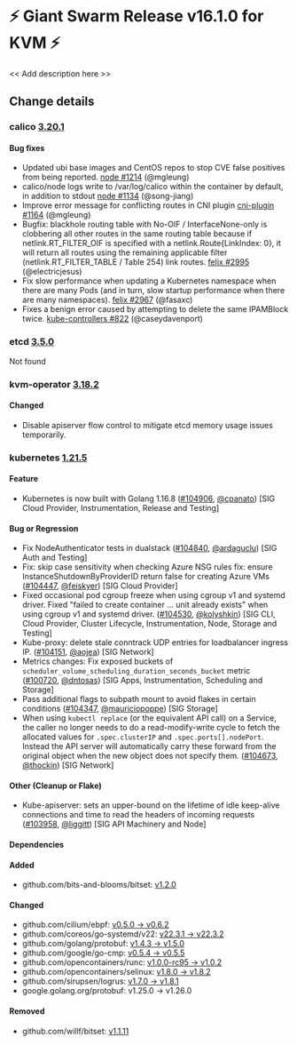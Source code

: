 # :zap: Giant Swarm Release v16.1.0 for KVM :zap:

<< Add description here >>

## Change details


### calico [3.20.1](https://github.com/projectcalico/calico/releases/tag/v3.20.1)

#### Bug fixes
 - Updated ubi base images and CentOS repos to stop CVE false positives from being reported. [node #1214](https://github.com/projectcalico/node/pull/1214) (@mgleung)
 - calico/node logs write to /var/log/calico within the container by default, in addition to stdout [node #1134](https://github.com/projectcalico/node/pull/1134) (@song-jiang)
 - Improve error message for conflicting routes in CNI plugin [cni-plugin #1164](https://github.com/projectcalico/cni-plugin/pull/1164) (@mgleung)
 - Bugfix: blackhole routing table with No-OIF / InterfaceNone-only is clobbering all other routes in the same routing table because if netlink.RT_FILTER_OIF is specified with a netlink.Route{LinkIndex: 0}, it will return all routes using the remaining applicable filter (netlink.RT_FILTER_TABLE / Table 254) link routes. [felix #2995](https://github.com/projectcalico/felix/pull/2995) (@electricjesus)
 - Fix slow performance when updating a Kubernetes namespace when there are many Pods (and in turn, slow startup performance when there are many namespaces). [felix #2967](https://github.com/projectcalico/felix/pull/2967) (@fasaxc)
 - Fixes a benign error caused by attempting to delete the same IPAMBlock twice. [kube-controllers #822](https://github.com/projectcalico/kube-controllers/pull/822) (@caseydavenport)



### etcd [3.5.0](https://github.com/etcd-io/etcd/releases/tag/v3.5.0)

Not found


### kvm-operator [3.18.2](https://github.com/giantswarm/kvm-operator/releases/tag/v3.18.2)

#### Changed
- Disable apiserver flow control to mitigate etcd memory usage issues temporarily.



### kubernetes [1.21.5](https://github.com/kubernetes/kubernetes/releases/tag/v1.21.5)

#### Feature
- Kubernetes is now built with Golang 1.16.8 ([#104906](https://github.com/kubernetes/kubernetes/pull/104906), [@cpanato](https://github.com/cpanato)) [SIG Cloud Provider, Instrumentation, Release and Testing]
#### Bug or Regression
- Fix NodeAuthenticator tests in dualstack ([#104840](https://github.com/kubernetes/kubernetes/pull/104840), [@ardaguclu](https://github.com/ardaguclu)) [SIG Auth and Testing]
- Fix: skip case sensitivity when checking Azure NSG rules
  fix: ensure InstanceShutdownByProviderID return false for creating Azure VMs ([#104447](https://github.com/kubernetes/kubernetes/pull/104447), [@feiskyer](https://github.com/feiskyer)) [SIG Cloud Provider]
- Fixed occasional pod cgroup freeze when using cgroup v1 and systemd driver.
  Fixed "failed to create container ... unit already exists" when using cgroup v1 and systemd driver. ([#104530](https://github.com/kubernetes/kubernetes/pull/104530), [@kolyshkin](https://github.com/kolyshkin)) [SIG CLI, Cloud Provider, Cluster Lifecycle, Instrumentation, Node, Storage and Testing]
- Kube-proxy: delete stale conntrack UDP entries for loadbalancer ingress IP. ([#104151](https://github.com/kubernetes/kubernetes/pull/104151), [@aojea](https://github.com/aojea)) [SIG Network]
- Metrics changes: Fix exposed buckets of `scheduler_volume_scheduling_duration_seconds_bucket` metric ([#100720](https://github.com/kubernetes/kubernetes/pull/100720), [@dntosas](https://github.com/dntosas)) [SIG Apps, Instrumentation, Scheduling and Storage]
- Pass additional flags to subpath mount to avoid flakes in certain conditions ([#104347](https://github.com/kubernetes/kubernetes/pull/104347), [@mauriciopoppe](https://github.com/mauriciopoppe)) [SIG Storage]
- When using `kubectl replace` (or the equivalent API call) on a Service, the caller no longer needs to do a read-modify-write cycle to fetch the allocated values for `.spec.clusterIP` and `.spec.ports[].nodePort`.  Instead the API server will automatically carry these forward from the original object when the new object does not specify them. ([#104673](https://github.com/kubernetes/kubernetes/pull/104673), [@thockin](https://github.com/thockin)) [SIG Network]
#### Other (Cleanup or Flake)
- Kube-apiserver: sets an upper-bound on the lifetime of idle keep-alive connections and time to read the headers of incoming requests ([#103958](https://github.com/kubernetes/kubernetes/pull/103958), [@liggitt](https://github.com/liggitt)) [SIG API Machinery and Node]
#### Dependencies
#### Added
- github.com/bits-and-blooms/bitset: [v1.2.0](https://github.com/bits-and-blooms/bitset/tree/v1.2.0)
#### Changed
- github.com/cilium/ebpf: [v0.5.0 → v0.6.2](https://github.com/cilium/ebpf/compare/v0.5.0...v0.6.2)
- github.com/coreos/go-systemd/v22: [v22.3.1 → v22.3.2](https://github.com/coreos/go-systemd/v22/compare/v22.3.1...v22.3.2)
- github.com/golang/protobuf: [v1.4.3 → v1.5.0](https://github.com/golang/protobuf/compare/v1.4.3...v1.5.0)
- github.com/google/go-cmp: [v0.5.4 → v0.5.5](https://github.com/google/go-cmp/compare/v0.5.4...v0.5.5)
- github.com/opencontainers/runc: [v1.0.0-rc95 → v1.0.2](https://github.com/opencontainers/runc/compare/v1.0.0-rc95...v1.0.2)
- github.com/opencontainers/selinux: [v1.8.0 → v1.8.2](https://github.com/opencontainers/selinux/compare/v1.8.0...v1.8.2)
- github.com/sirupsen/logrus: [v1.7.0 → v1.8.1](https://github.com/sirupsen/logrus/compare/v1.7.0...v1.8.1)
- google.golang.org/protobuf: v1.25.0 → v1.26.0
#### Removed
- github.com/willf/bitset: [v1.1.11](https://github.com/willf/bitset/tree/v1.1.11)




